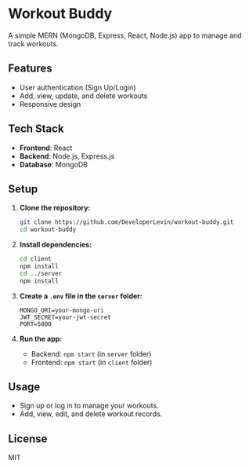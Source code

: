 # Workout Buddy

A simple MERN (MongoDB, Express, React, Node.js) app to manage and track workouts.

## Features

- User authentication (Sign Up/Login)
- Add, view, update, and delete workouts
- Responsive design

## Tech Stack

- **Frontend**: React
- **Backend**: Node.js, Express.js
- **Database**: MongoDB

## Setup

1. **Clone the repository:**

    ```bash
    git clone https://github.com/DeveloperLevin/workout-buddy.git
    cd workout-buddy
    ```

2. **Install dependencies:**

    ```bash
    cd client
    npm install
    cd ../server
    npm install
    ```

3. **Create a `.env` file in the `server` folder:**

    ```plaintext
    MONGO_URI=your-mongo-uri
    JWT_SECRET=your-jwt-secret
    PORT=5000
    ```

4. **Run the app:**

    - Backend: `npm start` (in `server` folder)
    - Frontend: `npm start` (in `client` folder)

## Usage

- Sign up or log in to manage your workouts.
- Add, view, edit, and delete workout records.

## License

MIT
